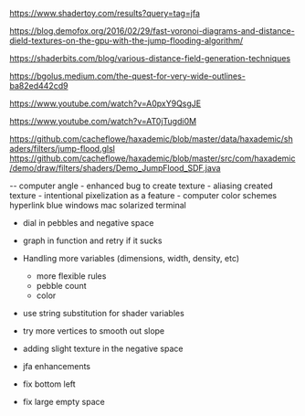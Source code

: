 https://www.shadertoy.com/results?query=tag=jfa

https://blog.demofox.org/2016/02/29/fast-voronoi-diagrams-and-distance-dield-textures-on-the-gpu-with-the-jump-flooding-algorithm/

https://shaderbits.com/blog/various-distance-field-generation-techniques

https://bgolus.medium.com/the-quest-for-very-wide-outlines-ba82ed442cd9

https://www.youtube.com/watch?v=A0pxY9QsgJE

https://www.youtube.com/watch?v=AT0jTugdi0M



https://github.com/cacheflowe/haxademic/blob/master/data/haxademic/shaders/filters/jump-flood.glsl
https://github.com/cacheflowe/haxademic/blob/master/src/com/haxademic/demo/draw/filters/shaders/Demo_JumpFlood_SDF.java

-- computer angle
    - enhanced bug to create texture
    - aliasing created texture
    - intentional pixelization as a feature
    - computer color schemes
        hyperlink blue
        windows
        mac
        solarized
        terminal


* dial in pebbles and negative space

* graph in function and retry if it sucks


* Handling more variables (dimensions, width, density, etc)
    * more flexible rules
    * pebble count
    * color

* use string substitution for shader variables

* try more vertices to smooth out slope

* adding slight texture in the negative space

* jfa enhancements


* fix bottom left
* fix large empty space